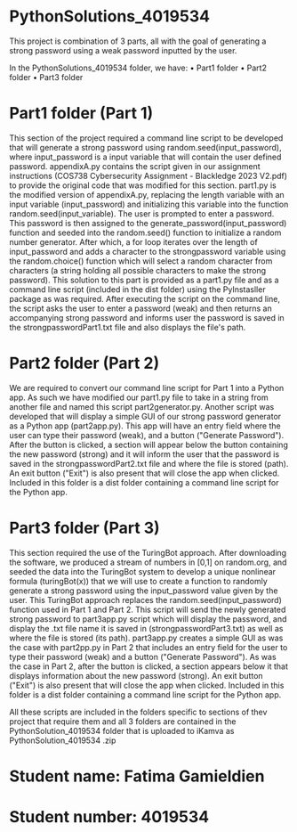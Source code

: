 # PythonSolutions_4019534

This project is combination of 3 parts, all with the goal of generating a strong password using a weak password inputted by the user.

In the PythonSolutions_4019534 folder, we have:
  • Part1 folder
  • Part2 folder
  • Part3 folder

# Part1 folder (Part 1)
This section of the project required a command line script to be developed that will generate a strong password using random.seed(input_password), where input_password is a input variable that will contain the user defined password. appendixA.py contains the script given in our assignment instructions (COS738 Cybersecurity Assignment - Blackledge 2023 V2.pdf) to provide the original code that was modified for this section. part1.py is the modified version of appendixA.py, replacing the length variable with an input variable (input_password) and initializing this variable into the function random.seed(input_variable). The user is prompted to enter a password. This password is then assigned to the generate_password(input_password) function and seeded into the random.seed() function to initialize a random number generator. After which, a for loop iterates over the length of input_password and adds a character to the strongpassword variable using the random.choice() function which will select a random character from characters (a string holding all possible characters to make the strong password). This solution to this part is provided as a part1.py file and as a command line script (included in the dist folder) using the PyInstasller package as was required. After executing the script on the command line, the script asks the user to enter a password (weak) and then returns an accompanying strong password and informs user the password is saved in the strongpasswordPart1.txt file and also displays the file's path. 

# Part2 folder (Part 2)
We are required to convert our command line script for Part 1 into a Python app. As such we have modified our part1.py file to take in a string from another file and named this script part2generator.py. Another script was developed that will display a simple GUI of our strong password generator as a Python app (part2app.py). This app will have an entry field where the user can type their password (weak), and a button ("Generate Password"). After the button is clicked, a section will appear below the button containing the new password (strong) and it will inform the user that the password is saved in the strongpasswordPart2.txt file and where the file is stored (path). An exit button ("Exit") is also present that will close the app when clicked. Included in this folder is a dist folder containing a command line script for the Python app. 

# Part3 folder (Part 3)
This section required the use of the TuringBot approach. After downloading the software, we produced a stream of numbers in [0,1] on random.org, and seeded the data into the TuringBot system to develop a unique nonlinear formula (turingBot(x)) that we will use to create a function to randomly generate a strong password using the input_password value given by the user. This TuringBot approach replaces the random.seed(input_password) function used in Part 1 and Part 2. This script will send the newly generated strong password to part3app.py script which will display the password, and display the .txt file name it is saved in (strongpasswordPart3.txt) as well as where the file is stored (its path). part3app.py creates a simple GUI as was the case with part2pp.py in Part 2 that includes an entry field for the user to type their password (weak) and a button ("Generate Password"). As was the case in Part 2, after the button is clicked, a section appears below it that displays information about the new password (strong). An exit button ("Exit") is also present that will close the app when clicked. Included in this folder is a dist folder containing a command line script for the Python app.

All these scripts are included in the folders specific to sections of thev project that require them and all 3 folders are contained in the PythonSolution_4019534 folder that is uploaded to iKamva as PythonSolution_4019534 .zip 

# Student name: Fatima Gamieldien
# Student number: 4019534
  
